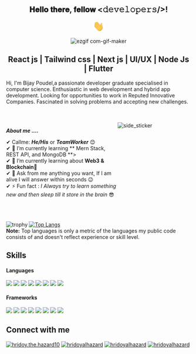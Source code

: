 <div align="center">
<h2> 𝐇𝐞𝐥𝐥𝐨 𝐭𝐡𝐞𝐫𝐞, 𝐟𝐞𝐥𝐥𝐨𝐰 <𝚍𝚎𝚟𝚎𝚕𝚘𝚙𝚎𝚛𝚜/>!  </h2>
  <img src="https://github.com/ABSphreak/ABSphreak/blob/master/gifs/Hi.gif" height="30px">
</div>

<div align="center" width="50">

![ezgif com-gif-maker](https://user-images.githubusercontent.com/64188827/165431670-26606702-7cad-4b46-b6be-fa95a24d0b7b.gif)

  <h2>React js  |  Tailwind css  |  Next js      | UI/UX | Node Js | Flutter </h2>
  
  
</div>

Hi, I'm Bijay Poudel,a passionate developer graduate specialised in computer science. Enthusiastic in web development and hybrid app development. Looking for opportunities to work in Reputed Innovative Companies. Fascinated in solving problems and accepting new challenges.


<br><br>
<img align="right" width=200px height=200px alt="side_sticker" src="https://media.giphy.com/media/TEnXkcsHrP4YedChhA/giphy.gif" />

***About me ....***

✔ Callme: ***He/His*** or ***TeamWorker*** 😊 <br>
✔ 🌱 I’m currently learning ** Mern Stack, REST API, and MongoDB **><br>
✔ 👯 I’m currently learning about **Web3 & Blockchain**🥰<br>
✔ 🤔 Ask from me anything you want, If I am alive I will answer within seconds 😉<br>
✔ ⚡ Fun fact : *I Always try to learn something new and then sleep till it store in the brain* 😎<br><br><br><br>




![trophy](https://github-profile-trophy.vercel.app/?username=bijaypoudel1&row=1&no-bg=true)
[![Top Langs](https://github-readme-stats.vercel.app/api/top-langs/?username=bijaypoudel1&theme=great-gatsby&layout=compact)](https://github.com/bijaypoudel1)
</br>
<b>Note:</b> Top languages is only a metric of the languages my public code consists of and doesn't reflect experience or skill level.

## Skills 

<h4> Languages </h4>
<span> 
  <img src="https://img.shields.io/badge/HTML5-E34F26?style=for-the-badge&logo=html5&logoColor=white">
  <img src="https://img.shields.io/badge/CSS3-1572B6?style=for-the-badge&logo=css3&logoColor=white">
  <img src="https://img.shields.io/badge/JavaScript-F7DF1E?style=for-the-badge&logo=javascript&logoColor=black">
  <img src="https://img.shields.io/badge/React-20232A?style=for-the-badge&logo=react&logoColor=61DAFB">
  <img src="https://img.shields.io/badge/Redux-593D88?style=for-the-badge&logo=redux&logoColor=white">
  <img src="https://img.shields.io/badge/Node.js-43853D?style=for-the-badge&logo=node.js&logoColor=white">
    <img src="https://img.shields.io/badge/Dart-0175C2?style=for-the-badge&logo=dart&logoColor=white">
  <img src="https://img.shields.io/badge/Flutter-02569B?style=for-the-badge&logo=flutter&logoColor=white">
</span>

<h4> Frameworks </h4>
<span>
  <img src="https://img.shields.io/badge/Express.js-000000?style=for-the-badge&logo=express&logoColor=white">
  <img src="https://img.shields.io/badge/Yarn-2C8EBB?style=for-the-badge&logo=yarn&logoColor=white">
  <img src="https://img.shields.io/badge/npm-CB3837?style=for-the-badge&logo=npm&logoColor=white">
  <img src="https://img.shields.io/badge/Node.js-339933?style=for-the-badge&logo=nodedotjs&logoColor=white">
  <img src="https://img.shields.io/badge/React-20232A?style=for-the-badge&logo=react&logoColor=61DAFB">
  <img src="https://img.shields.io/badge/Bootstrap-563D7C?style=for-the-badge&logo=bootstrap&logoColor=white">
    <img src="https://img.shields.io/badge/Flutter-02569B?style=for-the-badge&logo=flutter&logoColor=white">
    <img src="https://img.shields.io/badge/Tailwind_CSS-38B2AC?style=for-the-badge&logo=tailwind-css&logoColor=white">


</span>


## Connect with me 
<span>
  <a href="https://www.facebook.com/userdeadb" target="blank"><img align="center" src="https://img.shields.io/badge/Facebook-1877F2?style=for-the-badge&logo=facebook&logoColor=white" alt="hridoy.the.hazard10" height="30" width="40" /></a>
<a href="https://www.instagram.com/bijay_pdl/" target="blank"><img align="center" src="https://img.shields.io/badge/Instagram-E4405F?style=for-the-badge&logo=instagram&logoColor=white" alt="hridoyalhazard" height="30" width="40" /></a>
<a href="https://stackoverflow.com/users/13409570/bijay-poudel" target="blank"><img align="center" src="https://img.shields.io/badge/Stack_Overflow-FE7A16?style=for-the-badge&logo=stack-overflow&logoColor=white" alt="hridoyalhazard" height="30" width="40" /></a>
<a href="https://www.linkedin.com/in/bijaypoudel/" target="blank"><img align="center" src="https://img.shields.io/badge/LinkedIn-0077B5?style=for-the-badge&logo=linkedin&logoColor=white" alt="hridoyalhazard" height="30" width="40" /></a>
  </span>
    
<br>

